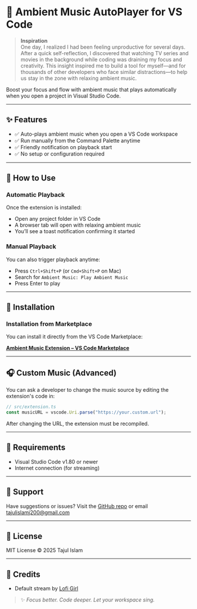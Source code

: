 # 🎵 Ambient Music AutoPlayer for VS Code

> **Inspiration**  
> One day, I realized I had been feeling unproductive for several days. After a quick self-reflection, I discovered that watching TV series and movies in the background while coding was draining my focus and creativity. This insight inspired me to build a tool for myself—and for thousands of other developers who face similar distractions—to help us stay in the zone with relaxing ambient music.


Boost your focus and flow with ambient music that plays automatically when you open a project in Visual Studio Code.

---

## ✨ Features

- ✅ Auto-plays ambient music when you open a VS Code workspace
- ✅ Run manually from the Command Palette anytime
- ✅ Friendly notification on playback start
- ✅ No setup or configuration required

---

## 🚀 How to Use

### Automatic Playback

Once the extension is installed:

- Open any project folder in VS Code
- A browser tab will open with relaxing ambient music
- You’ll see a toast notification confirming it started

### Manual Playback

You can also trigger playback anytime:

- Press `Ctrl+Shift+P` (or `Cmd+Shift+P` on Mac)
- Search for `Ambient Music: Play Ambient Music`
- Press Enter to play

---

## 📁 Installation

### Installation from Marketplace

You can install it directly from the VS Code Marketplace:

[**Ambient Music Extension – VS Code Marketplace**](https://marketplace.visualstudio.com/items?itemName=taj54dev.ambient-music-extension)

---

## 🎧 Custom Music (Advanced)

You can ask a developer to change the music source by editing the extension's code in:

```ts
// src/extension.ts
const musicURL = vscode.Uri.parse("https://your.custom.url");
```

After changing the URL, the extension must be recompiled.

---

## 🔗 Requirements

- Visual Studio Code v1.80 or newer
- Internet connection (for streaming)

---

## 🔖 Support

Have suggestions or issues? Visit the [GitHub repo](https://github.com/taj54/ambient-music-vs-extension) or email [tajulislamj200@gmail.com](mailto\:tajulislamj200@gmail.com)

---

## 💼 License

MIT License © 2025 Tajul Islam

---

## 💬 Credits

- Default stream by [Lofi Girl](https://www.youtube.com/@lofigirl)

> ✨ *Focus better. Code deeper. Let your workspace sing.*


